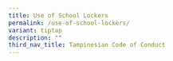 ```yaml
---
title: Use of School Lockers
permalink: /use-of-school-lockers/
variant: tiptap
description: ""
third_nav_title: Tampinesian Code of Conduct
---
```

